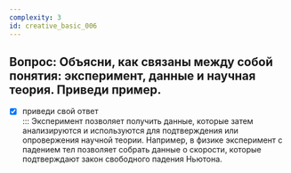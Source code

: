 ```yaml
---
complexity: 3
id: creative_basic_006
---
```

## Вопрос: Объясни, как связаны между собой понятия: эксперимент, данные и научная теория. Приведи пример.

- [x] приведи свой ответ  
  ::: Эксперимент позволяет получить данные, которые затем анализируются и используются для подтверждения или опровержения научной теории. Например, в физике эксперимент с падением тел позволяет собрать данные о скорости, которые подтверждают закон свободного падения Ньютона.